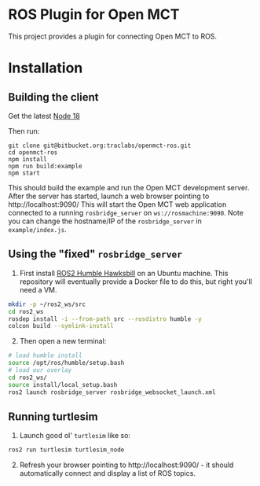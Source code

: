 # ROS Plugin for Open MCT
This project provides a plugin for connecting Open MCT to ROS.

# Installation

## Building the client
Get the latest [Node 18](https://nodejs.org/en/download)

Then run:
```
git clone git@bitbucket.org:traclabs/openmct-ros.git
cd openmct-ros
npm install
npm run build:example
npm start
```

This should build the example and run the Open MCT development server. After the server has started, launch a web browser pointing to http://localhost:9090/ 
This will start the Open MCT web application connected to a running `rosbridge_server` on `ws://rosmachine:9090`.
Note you can change the hostname/IP of the `rosbridge_server` in `example/index.js`.

## Using the "fixed" `rosbridge_server`
1. First install [ROS2 Humble Hawksbill](https://docs.ros.org/en/foxy/Releases/Release-Humble-Hawksbill.html) on an Ubuntu machine. This repository will eventually provide a Docker file to do this, but right you'll need a VM.
```bash
mkdir -p ~/ros2_ws/src
cd ros2_ws
rosdep install -i --from-path src --rosdistro humble -y
colcon build --symlink-install
```
2. Then open a new terminal:
```bash
# load humble install
source /opt/ros/humble/setup.bash
# load our overlay
cd ros2_ws/
source install/local_setup.bash
ros2 launch rosbridge_server rosbridge_websocket_launch.xml
```

## Running turtlesim
1. Launch good ol' `turtlesim` like so:
```bash
ros2 run turtlesim turtlesim_node
```
2. Refresh your browser pointing to http://localhost:9090/ - it should automatically connect and display a list of ROS topics.
